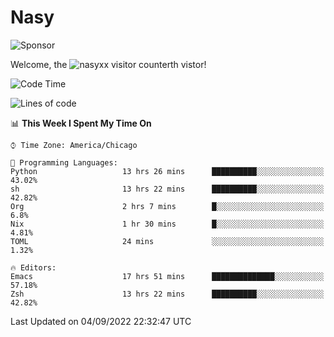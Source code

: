 # Nasy

<!--
<p align="center">
<img height="200" src="https://github-readme-stats.vercel.app/api?username=nasyxx&count_private=true&show_icons=true&theme=dracula&include_all_commits=true"/>
<img height="200" src="https://github-readme-stats.vercel.app/api/top-langs/?username=nasyxx&theme=dracula&hide=html,jupyter+notebook&count_private=true&show_icons=true"/>
</p>

  
----------------
-->

![Sponsor](https://img.shields.io/static/v1.svg?label=Sponsor&message=%E2%9D%A4&logo=GitHub&style=flat&color=pink)
 
Welcome, the ![nasyxx visitor counter](https://count.getloli.com/get/@nasyxx?theme=rule34)th vistor!
 
<!--START_SECTION:waka-->
![Code Time](http://img.shields.io/badge/Code%20Time-2%2C613%20hrs%2031%20mins-blue)

![Lines of code](https://img.shields.io/badge/From%20Hello%20World%20I%27ve%20Written-5%20Million%20lines%20of%20code-blue)

📊 **This Week I Spent My Time On** 

```text
⌚︎ Time Zone: America/Chicago

💬 Programming Languages: 
Python                   13 hrs 26 mins      ██████████░░░░░░░░░░░░░░░   43.02% 
sh                       13 hrs 22 mins      ██████████░░░░░░░░░░░░░░░   42.82% 
Org                      2 hrs 7 mins        █░░░░░░░░░░░░░░░░░░░░░░░░   6.8% 
Nix                      1 hr 30 mins        █░░░░░░░░░░░░░░░░░░░░░░░░   4.81% 
TOML                     24 mins             ░░░░░░░░░░░░░░░░░░░░░░░░░   1.32%

🔥 Editors: 
Emacs                    17 hrs 51 mins      ██████████████░░░░░░░░░░░   57.18% 
Zsh                      13 hrs 22 mins      ██████████░░░░░░░░░░░░░░░   42.82%

```


 Last Updated on 04/09/2022 22:32:47 UTC
<!--END_SECTION:waka-->

<!-- ![visitors](https://visitor-badge.laobi.icu/badge?page_id=nasyxx.nasyxx) -->
